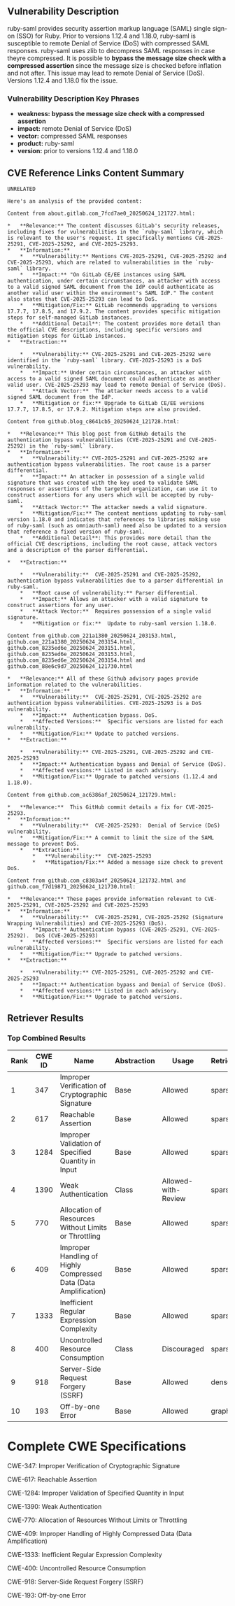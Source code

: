 ## Vulnerability Description
ruby-saml provides security assertion markup language (SAML) single sign-on (SSO) for Ruby. Prior to versions 1.12.4 and 1.18.0, ruby-saml is susceptible to remote Denial of Service (DoS) with compressed SAML responses. ruby-saml uses zlib to decompress SAML responses in case theyre compressed. It is possible to **bypass the message size check with a compressed assertion** since the message size is checked before inflation and not after. This issue may lead to remote Denial of Service (DoS). Versions 1.12.4 and 1.18.0 fix the issue.

### Vulnerability Description Key Phrases
- **weakness:** **bypass the message size check with a compressed assertion**
- **impact:** remote Denial of Service (DoS)
- **vector:** compressed SAML responses
- **product:** ruby-saml
- **version:** prior to versions 1.12.4 and 1.18.0

## CVE Reference Links Content Summary
```text
UNRELATED
```

```text
Here's an analysis of the provided content:

Content from about.gitlab.com_7fcd7ae0_20250624_121727.html:

*   **Relevance:** The content discusses GitLab's security releases, including fixes for vulnerabilities in the `ruby-saml` library, which is relevant to the user's request. It specifically mentions CVE-2025-25291, CVE-2025-25292, and CVE-2025-25293.
*   **Information:**
    *   **Vulnerability:** Mentions CVE-2025-25291, CVE-2025-25292 and CVE-2025-25293, which are related to vulnerabilities in the `ruby-saml` library.
    *   **Impact:** "On GitLab CE/EE instances using SAML authentication, under certain circumstances, an attacker with access to a valid signed SAML document from the IdP could authenticate as another valid user within the environment's SAML IdP." The content also states that CVE-2025-25293 can lead to DoS.
    *   **Mitigation/Fix:** GitLab recommends upgrading to versions 17.7.7, 17.8.5, and 17.9.2. The content provides specific mitigation steps for self-managed GitLab instances.
    *   **Additional Detail**: The content provides more detail than the official CVE descriptions, including specific versions and mitigation steps for GitLab instances.
*   **Extraction:**

    *   **Vulnerability:** CVE-2025-25291 and CVE-2025-25292 were identified in the `ruby-saml` library. CVE-2025-25293 is a DoS vulnerability.
    *   **Impact:** Under certain circumstances, an attacker with access to a valid signed SAML document could authenticate as another valid user. CVE-2025-25293 may lead to remote Denial of Service (DoS).
    *   **Attack Vector:**  The attacker needs access to a valid signed SAML document from the IdP.
    *   **Mitigation or fix:** Upgrade to GitLab CE/EE versions 17.7.7, 17.8.5, or 17.9.2. Mitigation steps are also provided.

Content from github.blog_c8641cb5_20250624_121728.html:

*   **Relevance:** This blog post from GitHub details the authentication bypass vulnerabilities (CVE-2025-25291 and CVE-2025-25292) in the `ruby-saml` library.
*   **Information:**
    *   **Vulnerability:** CVE-2025-25291 and CVE-2025-25292 are authentication bypass vulnerabilities. The root cause is a parser differential.
    *   **Impact:** An attacker in possession of a single valid signature that was created with the key used to validate SAML responses or assertions of the targeted organization, can use it to construct assertions for any users which will be accepted by ruby-saml.
    *   **Attack Vector:** The attacker needs a valid signature.
    *   **Mitigation/Fix:** The content mentions updating to ruby-saml version 1.18.0 and indicates that references to libraries making use of ruby-saml (such as omniauth-saml) need also be updated to a version that reference a fixed version of ruby-saml.
    *   **Additional Detail**: This provides more detail than the official CVE descriptions, including the root cause, attack vectors and a description of the parser differential.

*   **Extraction:**

    *   **Vulnerability:**  CVE-2025-25291 and CVE-2025-25292, authentication bypass vulnerabilities due to a parser differential in ruby-saml.
    *   **Root cause of vulnerability:** Parser differential.
    *   **Impact:** Allows an attacker with a valid signature to construct assertions for any user.
    *   **Attack Vector:**  Requires possession of a single valid signature.
    *   **Mitigation or fix:**  Update to ruby-saml version 1.18.0.

Content from github.com_221a1380_20250624_203153.html, github.com_221a1380_20250624_203154.html, github.com_8235ed6e_20250624_203151.html, github.com_8235ed6e_20250624_203153.html, github.com_8235ed6e_20250624_203154.html and github.com_88e6c9d7_20250624_121730.html

*   **Relevance:** All of these Github advisory pages provide information related to the vulnerabilities.
*   **Information:**
    *   **Vulnerability:**  CVE-2025-25291, CVE-2025-25292 are authentication bypass vulnerabilities. CVE-2025-25293 is a DoS vulnerability.
    *   **Impact:**  Authentication bypass. DoS.
    *   **Affected Versions:**  Specific versions are listed for each vulnerability.
    *   **Mitigation/Fix:** Update to patched versions.
*   **Extraction:**

    *   **Vulnerability:** CVE-2025-25291, CVE-2025-25292 and CVE-2025-25293
    *   **Impact:** Authentication bypass and Denial of Service (DoS).
    *   **Affected versions:** Listed in each advisory.
    *   **Mitigation/Fix:** Upgrade to patched versions (1.12.4 and 1.18.0).

Content from github.com_ac6386af_20250624_121729.html:

*   **Relevance:**  This GitHub commit details a fix for CVE-2025-25293.
*   **Information:**
    *   **Vulnerability:**  CVE-2025-25293:  Denial of Service (DoS) vulnerability.
    *   **Mitigation/Fix:** A commit to limit the size of the SAML message to prevent DoS.
    *   **Extraction:**
        *   **Vulnerability:**  CVE-2025-25293
        *   **Mitigation/Fix:** Added a message size check to prevent DoS.

Content from github.com_c8303a4f_20250624_121732.html and github.com_f7d19871_20250624_121730.html:

*   **Relevance:** These pages provide information relevant to CVE-2025-25291, CVE-2025-25292 and CVE-2025-25293
*   **Information:**
    *   **Vulnerability:**  CVE-2025-25291, CVE-2025-25292 (Signature Wrapping Vulnerabilities) and CVE-2025-25293 (DoS).
    *   **Impact:** Authentication bypass (CVE-2025-25291, CVE-2025-25292).  DoS (CVE-2025-25293)
    *   **Affected versions:**  Specific versions are listed for each vulnerability.
    *   **Mitigation/Fix:** Upgrade to patched versions.
*   **Extraction:**

    *   **Vulnerability:** CVE-2025-25291, CVE-2025-25292 and CVE-2025-25293
    *   **Impact:** Authentication bypass and Denial of Service (DoS).
    *   **Affected versions:** Listed in each advisory.
    *   **Mitigation/Fix:** Upgrade to patched versions.
```

## Retriever Results

### Top Combined Results

| Rank | CWE ID | Name | Abstraction | Usage  | Retrievers | Individual Scores |
|------|--------|------|-------------|-------|------------|-------------------|
| 1 | 347 | Improper Verification of Cryptographic Signature | Base | Allowed | sparse | 0.625 |
| 2 | 617 | Reachable Assertion | Base | Allowed | sparse | 0.504 |
| 3 | 1284 | Improper Validation of Specified Quantity in Input | Base | Allowed | sparse | 0.491 |
| 4 | 1390 | Weak Authentication | Class | Allowed-with-Review | sparse | 0.490 |
| 5 | 770 | Allocation of Resources Without Limits or Throttling | Base | Allowed | sparse | 0.484 |
| 6 | 409 | Improper Handling of Highly Compressed Data (Data Amplification) | Base | Allowed | sparse | 0.484 |
| 7 | 1333 | Inefficient Regular Expression Complexity | Base | Allowed | sparse | 0.482 |
| 8 | 400 | Uncontrolled Resource Consumption | Class | Discouraged | sparse | 0.480 |
| 9 | 918 | Server-Side Request Forgery (SSRF) | Base | Allowed | dense | 0.392 |
| 10 | 193 | Off-by-one Error | Base | Allowed | graph | 0.002 |



# Complete CWE Specifications

CWE-347: Improper Verification of Cryptographic Signature

CWE-617: Reachable Assertion

CWE-1284: Improper Validation of Specified Quantity in Input

CWE-1390: Weak Authentication

CWE-770: Allocation of Resources Without Limits or Throttling

CWE-409: Improper Handling of Highly Compressed Data (Data Amplification)

CWE-1333: Inefficient Regular Expression Complexity

CWE-400: Uncontrolled Resource Consumption

CWE-918: Server-Side Request Forgery (SSRF)

CWE-193: Off-by-one Error